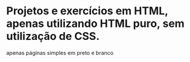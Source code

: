 # Projetos e exercícios em HTML, apenas utilizando HTML puro, sem utilização de CSS. 
apenas páginas simples em preto e branco
